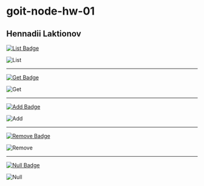 # goit-node-hw-01  

## Hennadii Laktionov  

<a href="https://ibb.co/ydncD7Y"><img src="https://img.shields.io/badge/LIST-yellow?style=plastic" alt="List Badge"/></a>  

<image src="./screenshots/pic-1.jpg" alt="List">  

---

<a href="https://ibb.co/MsDYhn7"><img src="https://img.shields.io/badge/GET-yellow?style=plastic" alt="Get Badge"/></a>  

<image src="./screenshots/pic-2.jpg" alt="Get">   

---

<a href="https://ibb.co/GRkSV91"><img src="https://img.shields.io/badge/ADD-yellow?style=plastic" alt="Add Badge"/></a>  

<image src="./screenshots/pic-3.jpg" alt="Add">  

---

<a href="https://ibb.co/ZgmLpXK"><img src="https://img.shields.io/badge/REMOVE-yellow?style=plastic" alt="Remove Badge"/></a>  

<image src="./screenshots/pic-4.jpg" alt="Remove">   

---

<a href="https://ibb.co/MsDYhn7"><img src="https://img.shields.io/badge/NULL-yellow?style=plastic" alt="Null Badge"/></a>  

<image src="./screenshots/pic-5.jpg" alt="Null">  
